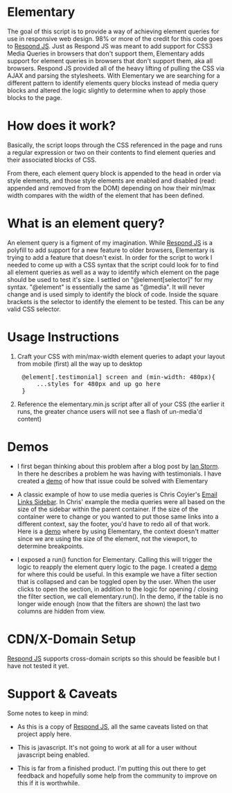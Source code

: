 # Elementary
 
The goal of this script is to provide a way of achieving element queries for use in responsive web design. 98% or more of the credit for this code goes to [Respond JS](https://github.com/scottjehl/Respond). Just as Respond JS was meant to add support for CSS3 Media Queries in browsers that don't support them, Elementary adds support for element queries in browsers that don't support them, aka all browsers. Respond JS provided all of the heavy lifting of pulling the CSS via AJAX and parsing the stylesheets. With Elementary we are searching for a different pattern to identify elements query blocks instead of media query blocks and altered the logic slightly to determine when to apply those blocks to the page.

How does it work?
======
Basically, the script loops through the CSS referenced in the page and runs a regular expression or two on their contents to find element queries and their associated blocks of CSS.

From there, each element query block is appended to the head in order via style elements, and those style elements are enabled and disabled (read: appended and removed from the DOM) depending on how their min/max width compares with the width of the element that has been defined.

What is an element query?
======
An element query is a figment of my imagination. While [Respond JS](https://github.com/scottjehl/Respond) is a polyfill to add support for a new feature to older browsers, Elementary is trying to add a feature that doesn't exist. In order for the script to work I needed to come up with a CSS syntax that the script could look for to find all element queries as well as a way to identify which element on the page should be used to test it's size. I settled on "@element[selector]" for my syntax. "@element" is essentially the same as "@media". It will never change and is used simply to identify the block of code. Inside the square brackets is the selector to identify the element to be tested. This can be any valid CSS selector. 


Usage Instructions
======

1. Craft your CSS with min/max-width element queries to adapt your layout from mobile (first) all the way up to desktop


<pre>
    @element[.testimonial] screen and (min-width: 480px){
        ...styles for 480px and up go here
    }
</pre>

2. Reference the elementary.min.js script after all of your CSS (the earlier it runs, the greater chance users will not see a flash of un-media'd content)

Demos
======
- I first began thinking about this problem after a blog post by [Ian Storm](http://ianstormtaylor.com/media-queries-are-a-hack/). In there he describes a problem he was having with testimonials. I have created a [demo](http://jasondelia.com/Elementary/demo/signup.html) of how that issue could be solved with Elementary

- A classic example of how to use media queries is Chris Coyier's [Email Links Sidebar](http://css-tricks.com/css-media-queries/). In Chris' example the media queries were all based on the size of the sidebar within the parent container. If the size of the container were to change or you wanted to put those same links into a different context, say the footer, you'd have to redo all of that work. Here is a [demo](http://jasondelia.com/Elementary/demo/email-sidebar.html) where by using Elementary, the context doesn't matter since we are using the size of the element, not the viewport, to determine breakpoints.

- I exposed a run() function for Elementary. Calling this will trigger the logic to reapply the element query logic to the page. I created a [demo](http://jasondelia.com/Elementary/demo/table.html) for where this could be useful. In this example we have a filter section that is collapsed and can be toggled open by the user. When the user clicks to open the section, in addition to the logic for opening / closing the filter section, we call elementary.run(). In the demo, if the table is no longer wide enough (now that the filters are shown) the last two columns are hidden from view.

CDN/X-Domain Setup
======

[Respond JS](https://github.com/scottjehl/Respond) supports cross-domain scripts so this should be feasible but I have not tested it yet.


Support & Caveats
======

Some notes to keep in mind:

- As this is a copy of [Respond JS](https://github.com/scottjehl/Respond), all the same caveats listed on that project apply here.

- This is javascript. It's not going to work at all for a user without javascript being enabled.

- This is far from a finished product. I'm putting this out there to get feedback and hopefully some help from the community to improve on this if it is worthwhile.